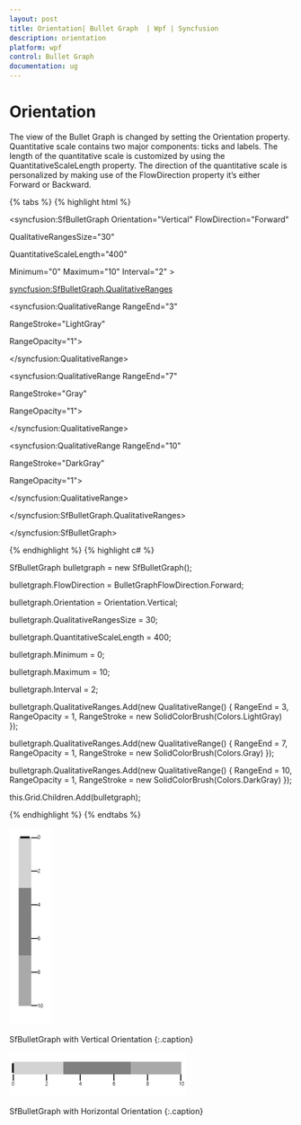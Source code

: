 ```yaml
---
layout: post
title: Orientation| Bullet Graph  | Wpf | Syncfusion
description: orientation
platform: wpf
control: Bullet Graph 
documentation: ug
---
```


# Orientation

The view of the Bullet Graph is changed by setting the Orientation property. Quantitative scale contains two major components: ticks and labels. The length of the quantitative scale is customized by using the QuantitativeScaleLength property. The direction of the quantitative scale is personalized by making use of the FlowDirection property it’s either Forward or Backward.

{% tabs %}
{% highlight html %}


<syncfusion:SfBulletGraph Orientation="Vertical"   FlowDirection="Forward"

QualitativeRangesSize="30" 

QuantitativeScaleLength="400"

Minimum="0" Maximum="10" Interval="2" >

<syncfusion:SfBulletGraph.QualitativeRanges>

<syncfusion:QualitativeRange RangeEnd="3" 

RangeStroke="LightGray"

RangeOpacity="1">

</syncfusion:QualitativeRange>

<syncfusion:QualitativeRange RangeEnd="7" 

RangeStroke="Gray"

RangeOpacity="1">

</syncfusion:QualitativeRange>

<syncfusion:QualitativeRange RangeEnd="10" 

RangeStroke="DarkGray"

RangeOpacity="1">

</syncfusion:QualitativeRange>

</syncfusion:SfBulletGraph.QualitativeRanges>



</syncfusion:SfBulletGraph>

{% endhighlight  %}
{% highlight c# %}




SfBulletGraph bulletgraph = new SfBulletGraph();

bulletgraph.FlowDirection = BulletGraphFlowDirection.Forward;

bulletgraph.Orientation = Orientation.Vertical;

bulletgraph.QualitativeRangesSize = 30;

bulletgraph.QuantitativeScaleLength = 400;

bulletgraph.Minimum = 0;

bulletgraph.Maximum = 10;

bulletgraph.Interval = 2;

bulletgraph.QualitativeRanges.Add(new QualitativeRange() { RangeEnd = 3, RangeOpacity = 1, RangeStroke = new SolidColorBrush(Colors.LightGray) });

bulletgraph.QualitativeRanges.Add(new QualitativeRange() { RangeEnd = 7, RangeOpacity = 1, RangeStroke = new SolidColorBrush(Colors.Gray) });

bulletgraph.QualitativeRanges.Add(new QualitativeRange() { RangeEnd = 10, RangeOpacity = 1, RangeStroke = new SolidColorBrush(Colors.DarkGray) });

this.Grid.Children.Add(bulletgraph);

{% endhighlight  %}
{% endtabs %}

![](Concept-and-Features_images/Concept-and-Features_img1.png)

SfBulletGraph with Vertical Orientation
{:.caption}


![](Concept-and-Features_images/Concept-and-Features_img2.png)

SfBulletGraph with Horizontal Orientation
{:.caption}



